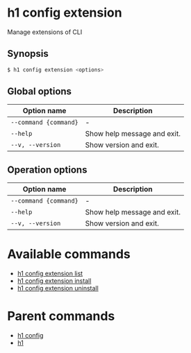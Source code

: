 
# h1 config extension

Manage extensions of CLI

## Synopsis

```bash
$ h1 config extension <options>
```

## Global options

| Option name               | Description                 |
| ------------------------- | --------------------------- |
| ```--command {command}``` | -                           |
| ```--help```              | Show help message and exit. |
| ```--v, --version```      | Show version and exit.      |

## Operation options

| Option name               | Description                 |
| ------------------------- | --------------------------- |
| ```--command {command}``` | -                           |
| ```--help```              | Show help message and exit. |
| ```--v, --version```      | Show version and exit.      |

# Available commands

* [h1 config extension list](./list/README.md)
* [h1 config extension install](./install/README.md)
* [h1 config extension uninstall](./uninstall/README.md)

# Parent commands

* [h1 config](./../README.md)
* [h1](./../../README.md)
